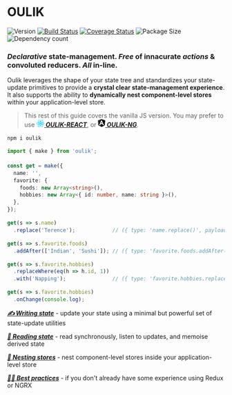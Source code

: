 # OULIK #

![Version](https://img.shields.io/npm/v/oulik.svg)
[![Build Status](https://travis-ci.org/Memeplexx/oulik.svg?branch=master)](https://travis-ci.org/Memeplexx/oulik.svg?branch=master)
[![Coverage Status](https://coveralls.io/repos/github/Memeplexx/oulik/badge.svg?branch=master)](https://coveralls.io/github/Memeplexx/oulik?branch=master)
![Package Size](https://badgen.net/bundlephobia/minzip/oulik)
![Dependency count](https://badgen.net/bundlephobia/dependency-count/oulik)

### *Declarative* state-management. *Free* of innacurate *actions* & convoluted reducers. *All* in-line.

Oulik leverages the shape of your state tree and standardizes your state-update primitives to provide a **crystal clear state-management experience**. It also supports the ability to **dynamically nest component-level stores** within your application-level store.

> This rest of this guide covers the vanilla JS version. You may prefer to use ***[![](./docs/assets/react.png)&nbsp;OULIK-REACT](./docs/readme-react.md)***, or ***[![](./docs/assets/angular.png)&nbsp;OULIK-NG](./docs/readme-ng.md)***.  

```console
npm i oulik
```

```ts
import { make } from 'oulik';

const get = make({
  name: '',
  favorite: {
    foods: new Array<string>(),
    hobbies: new Array<{ id: number, name: string }>(),
  },
});
```     
```ts
get(s => s.name)
  .replace('Terence');            // ({ type: 'name.replace()', payload: 'Terence' })
```
```ts
get(s => s.favorite.foods)
  .addAfter(['Indian', 'Sushi']); // ({ type: 'favorite.foods.addAfter()', payload: ['Indian', 'Sushi'] })
```
```ts
get(s => s.favorite.hobbies)
  .replaceWhere(eq(h => h.id, 1))
  .with('Napping');               // ({ type: 'favorite.hobbies.replaceWhere(id==1)', payload: 'Napping' })
```
```ts
get(s => s.favorite.hobbies)
  .onChange(console.log);
```
***[✍️ Writing state](./docs/readme-write.md)*** - update your state using a minimal but powerful set of state-update utilities

***[📖 Reading state](./docs/readme-read.md)*** - read synchronously, listen to updates, and memoise derived state

***[🥚 Nesting stores](./docs/readme-fetch.md)*** - nest component-level stores inside your application-level store

***[👩‍🎓 Best practices](./docs/best-practices.md)*** - if you don't already have some experience using Redux or NGRX
